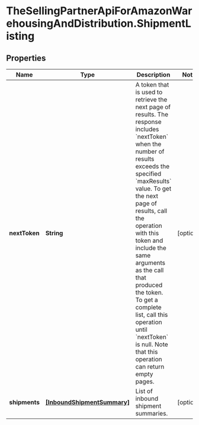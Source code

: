 # TheSellingPartnerApiForAmazonWarehousingAndDistribution.ShipmentListing

## Properties

Name | Type | Description | Notes
------------ | ------------- | ------------- | -------------
**nextToken** | **String** | A token that is used to retrieve the next page of results. The response includes &#x60;nextToken&#x60; when the number of results exceeds the specified &#x60;maxResults&#x60; value. To get the next page of results, call the operation with this token and include the same arguments as the call that produced the token. To get a complete list, call this operation until &#x60;nextToken&#x60; is null. Note that this operation can return empty pages. | [optional] 
**shipments** | [**[InboundShipmentSummary]**](InboundShipmentSummary.md) | List of inbound shipment summaries. | [optional] 


